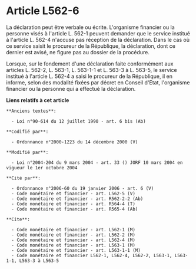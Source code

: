 # Article L562-6

La déclaration peut être verbale ou écrite. L'organisme financier ou la personne visés à l'article L. 562-1 peuvent demander
que le service institué à l'article L. 562-4 n'accuse pas réception de la déclaration. Dans le cas où ce service saisit le
procureur de la République, la déclaration, dont ce dernier est avisé, ne figure pas au dossier de la procédure.

Lorsque, sur le fondement d'une déclaration faite conformément aux articles L. 562-2, L. 563-1, L. 563-1-1 et L. 563-3 à L.
563-5, le service institué à l'article L. 562-4 a saisi le procureur de la République, il en informe, selon des modalité
fixées par décret en Conseil d'Etat, l'organisme financier ou la personne qui a effectué la déclaration.

**Liens relatifs à cet article**

	**Anciens textes**:

	  - Loi n°90-614 du 12 juillet 1990 - art. 6 bis (Ab)

	**Codifié par**:

	  - Ordonnance n°2000-1223 du 14 décembre 2000 (V)

	**Modifié par**:

	  - Loi n°2004-204 du 9 mars 2004 - art. 33 () JORF 10 mars 2004 en vigueur le 1er octobre 2004

	**Cité par**:

	  - Ordonnance n°2006-60 du 19 janvier 2006 - art. 6 (V)
	  - Code monétaire et financier - art. L562-5 (V)
	  - Code monétaire et financier - art. R562-2-2 (Ab)
	  - Code monétaire et financier - art. R564-4 (T)
	  - Code monétaire et financier - art. R565-4 (Ab)

	**Cite**:

	  - Code monétaire et financier - art. L562-1 (M)
	  - Code monétaire et financier - art. L562-2 (M)
	  - Code monétaire et financier - art. L562-4 (M)
	  - Code monétaire et financier - art. L563-1 (M)
	  - Code monétaire et financier - art. L563-1-1 (M)
	  - Code monétaire et financier L562-1, L562-4, L562-2, L563-1, L563-1-1, L563-3 à L563-5
